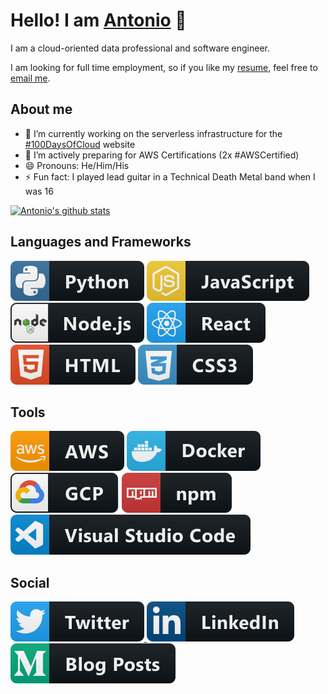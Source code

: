 # Hello! I am [Antonio](https://blog.antoniolofiego.com) 👋
I am a cloud-oriented data professional and software engineer. 

I am looking for full time employment, so if you like my <a href="https://github.com/antoniolofiego/antoniolofiego/blob/master/resume/Resume%20-%20Antonio%20Lo%20Fiego.pdf">resume</a>, feel free to <a href="mailto:alofiego@hey.com">email me</a>.  

## About me
- 🔭 I’m currently working on the serverless infrastructure for the [#100DaysOfCloud](https://github.com/antoniolofiego/100DaysOfCloudApp) website
- 🌱 I’m actively preparing for AWS Certifications (2x #AWSCertified)
- 😄 Pronouns: He/Him/His
- ⚡ Fun fact: I played lead guitar in a Technical Death Metal band when I was 16

[![Antonio's github stats](https://github-readme-stats.vercel.app/api?username=antoniolofiego)](https://github.com/anuraghazra/github-readme-stats)

## Languages and Frameworks
<p align="left">
  <img src="https://github.com/antoniolofiego/antoniolofiego/blob/master/svg/languages-framework/python.svg" alt="Python">
  <img src="https://github.com/antoniolofiego/antoniolofiego/blob/master/svg/languages-framework/js.svg" alt="JavaScript">
  <img src="https://github.com/antoniolofiego/antoniolofiego/blob/master/svg/languages-framework/nodejs.svg" alt="Node.js">
  <img src="https://github.com/antoniolofiego/antoniolofiego/blob/master/svg/languages-framework/react.svg" alt="React">
  <img src="https://github.com/antoniolofiego/antoniolofiego/blob/master/svg/languages-framework/html.svg" alt="HTML">
  <img src="https://github.com/antoniolofiego/antoniolofiego/blob/master/svg/languages-framework/css3.svg" alt="CSS3">
</p>

## Tools
<p align="left">
  <img src="https://github.com/antoniolofiego/antoniolofiego/blob/master/svg/tools/aws.svg" alt="AWS">
  <img src="https://github.com/antoniolofiego/antoniolofiego/blob/master/svg/tools/docker.svg" alt="Docker">
  <img src="https://github.com/antoniolofiego/antoniolofiego/blob/master/svg/tools/gcp.svg" alt="Google Cloud Platform">
  <img src="https://github.com/antoniolofiego/antoniolofiego/blob/master/svg/tools/npm.svg" alt="npm">
  <img src="https://github.com/antoniolofiego/antoniolofiego/blob/master/svg/tools/visualstudio_code.svg" alt="VSCode">
</p>

## Social
<p align="left">
  <a href="https://twitter.com/antonio_lofiego">
    <img src="https://github.com/antoniolofiego/antoniolofiego/blob/master/svg/social/twitter.svg" alt="Twitter">
  </a>
  <a href="https://linkedin.com/in/antoniolofiego">
    <img src="https://github.com/antoniolofiego/antoniolofiego/blob/master/svg/social/linkedin.svg" alt="LinkedIn">
  </a>
  <a href="https://medium.com/@antonio_lofiego">
    <img src="https://github.com/antoniolofiego/antoniolofiego/blob/master/svg/social/medium.svg" alt="Medium">
  </a>
</p>
